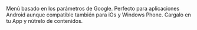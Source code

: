 Menú basado en los parámetros de Google. Perfecto para aplicaciones Android aunque compatible también para iOs y Windows Phone. Cargalo en tu App y nútrelo de contenidos.
